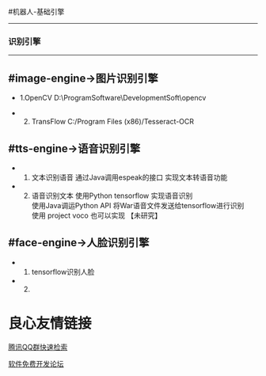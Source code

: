 
#机器人-基础引擎

----
###  识别引擎
----

#image-engine->图片识别引擎
----
- 1.OpenCV
	D:\ProgramSoftware\DevelopmentSoft\opencv

- 2. TransFlow
	C:/Program Files (x86)/Tesseract-OCR





#tts-engine->语音识别引擎
----
- 1. 文本识别语音
   	通过Java调用espeak的接口 实现文本转语音功能 
- 2. 语音识别文本
	使用Python tensorflow 实现语音识别  
	使用Java调运Python API 将War语音文件发送给tensorflow进行识别  
	使用 project voco 也可以实现 【未研究】


#face-engine->人脸识别引擎
----
- 1. tensorflow识别人脸
- 2.    
   
 
   

 # 良心友情链接

[腾讯QQ群快速检索](http://u.720life.cn/s/8cf73f7c)

[软件免费开发论坛](http://u.720life.cn/s/bbb01dc0)